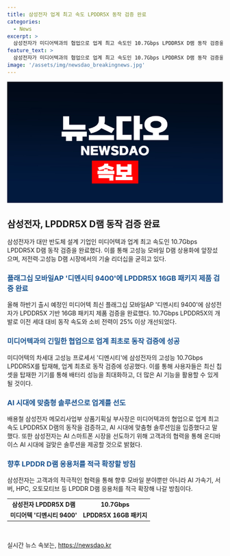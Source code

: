 ```yaml
---
title: 삼성전자 업계 최고 속도 LPDDR5X 동작 검증 완료
categories:
  - News
excerpt: >
  삼성전자가 미디어텍과의 협업으로 업계 최고 속도인 10.7Gbps LPDDR5X D램 동작 검증을 완료했다. 삼성전자는 이를 통해 고성능 모바일 D램 상용화를 이끌며, 사용자들은 모바일 기기에서 더 오래 배터리를 사용하고 뛰어난 성능의 온디바이스 AI 기능을 활용할 수 있을 것으로 기대된다. 삼성전자는 또한 미래를 대비해 LPDDR D램의 응용처를 적극 확장할 것으로 밝혔다.
feature_text: >
  삼성전자가 미디어텍과의 협업으로 업계 최고 속도인 10.7Gbps LPDDR5X D램 동작 검증을 완료했다. 삼성전자는 이를 통해 고성능 모바일 D램 상용화를 이끌며, 사용자들은 모바일 기기에서 더 오래 배터리를 사용하고 뛰어난 성능의 온디바이스 AI 기능을 활용할 수 있을 것으로 기대된다. 삼성전자는 또한 미래를 대비해 LPDDR D램의 응용처를 적극 확장할 것으로 밝혔다.
image: '/assets/img/newsdao_breakingnews.jpg'
---
```


<p><img src="/assets/img/newsdao_breakingnews.jpg" alt="koreaapp 속보" /></p>

<h2 data-ke-size="size26">삼성전자, LPDDR5X D램 동작 검증 완료</h2>

<p data-ke-size="size16">삼성전자가 대만 반도체 설계 기업인 미디어텍과 업계 최고 속도인 10.7Gbps LPDDR5X D램 동작 검증을 완료했다. 이를 통해 고성능 모바일 D램 상용화에 앞장섰으며, 저전력∙고성능 D램 시장에서의 기술 리더십을 굳히고 있다. </p>

<h3><b><span style="color: #1a5490;">플래그십 모바일AP '디멘시티 9400'에 LPDDR5X 16GB 패키지 제품 검증 완료</span></b></h3>

<p data-ke-size="size16">올해 하반기 출시 예정인 미디어텍 최신 플래그십 모바일AP '디멘시티 9400'에 삼성전자가 LPDDR5X 기반 16GB 패키지 제품 검증을 완료했다. 10.7Gbps LPDDR5X의 개발로 이전 세대 대비 동작 속도와 소비 전력이 25% 이상 개선되었다.</p>

<h3><b><span style="color: #1a5490;">미디어텍과의 긴밀한 협업으로 업계 최초로 동작 검증에 성공</span></b></h3>

<p data-ke-size="size16">미디어텍의 차세대 고성능 프로세서 '디멘시티'에 삼성전자의 고성능 10.7Gbps LPDDR5X를 탑재해, 업계 최초로 동작 검증에 성공했다. 이를 통해 사용자들은 최신 칩셋을 탑재한 기기를 통해 배터리 성능을 최대화하고, 더 많은 AI 기능을 활용할 수 있게 될 것이다.</p>

<h3><b><span style="color: #1a5490;">AI 시대에 맞춤형 솔루션으로 업계를 선도</span></b></h3>

<p data-ke-size="size16">배용철 삼성전자 메모리사업부 상품기획실 부사장은 미디어텍과의 협업으로 업계 최고 속도 LPDDR5X D램의 동작을 검증하고, AI 시대에 맞춤형 솔루션임을 입증했다고 말했다. 또한 삼성전자는 AI 스마트폰 시장을 선도하기 위해 고객과의 협력을 통해 온디바이스 AI 시대에 걸맞은 솔루션을 제공할 것으로 밝혔다.</p>

<h3><b><span style="color: #1a5490;">향후 LPDDR D램 응용처를 적극 확장할 방침</span></b></h3>

<p data-ke-size="size16">삼성전자는 고객과의 적극적인 협력을 통해 향후 모바일 분야뿐만 아니라 AI 가속기, 서버, HPC, 오토모티브 등 LPDDR D램 응용처를 적극 확장해 나갈 방침이다.</p>

<table>
<tbody>
<tr>
<td style="text-align: center; height: 17px;"><b>삼성전자 LPDDR5X D램</b></td>
<td style="text-align: center; height: 17px;"><b>10.7Gbps</b></td>
</tr>
<tr>
<td style="text-align: center; height: 17px;"><b>미디어텍 '디멘시티 9400'</b></td>
<td style="text-align: center; height: 17px;"><b>LPDDR5X 16GB 패키지</b></td>
</tr>
</tbody>
</table>

<p data-ke-size="size16">&nbsp;</p>
실시간 뉴스 속보는, <a href="https://newsdao.kr" rel="dofollow">https://newsdao.kr</a>



